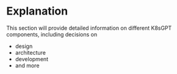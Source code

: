 # Explanation

This section will provide detailed information on different K8sGPT components, including decisions on

* design
* architecture
* development 
* and more
